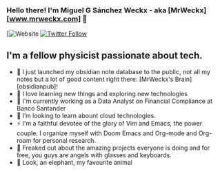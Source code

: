 ### Hello there! I'm Miguel G Sánchez Weckx - aka [MrWeckx][www.mrweckx.com] 👋

[![Website](https://www.mrweckx.com)
[![Twitter Follow](https://img.shields.io/twitter/follow/codeSTACKr?color=1DA1F2&logo=twitter&style=for-the-badge)](https://twitter.com/intent/follow?original_referer=https%3A%2F%2Fgithub.com%2FcodeSTACKr&screen_name=codeSTACKr)

## I'm a fellow physicist passionate about tech.

- 🔭 I just launched my obsidian note database to the public, not all my notes but a lot of good content right there: [MrWeckx's Brain][obsidianpub]!
- 🌱 I love learning new things and exploring new technologies
- 👔 I'm currently working as a Data Analyst on Financial Compliance at Banco Santander
- 👯 I’m looking to learn abount cloud technologies.
- ⚡ I'm a faithful devotee of the glory of Vim and Emacs, the power couple. I organize myself with Doom Emacs and Org-mode and Org-roam for personal research. 
- 🤯 Freaked out about the amazing projects everyone is doing and for free, you guys are angels with glasses and keyboards.
- 🐘 Look, an elephant, my favourite animal
